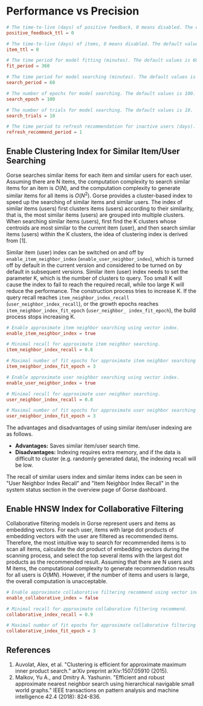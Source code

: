 # Performance vs Precision

```toml
# The time-to-live (days) of positive feedback, 0 means disabled. The default value is 0.
positive_feedback_ttl = 0

# The time-to-live (days) of items, 0 means disabled. The default value is 0.
item_ttl = 0
```

```toml
# The time period for model fitting (minutes). The default values is 60.
fit_period = 360

# The time period for model searching (minutes). The default values is 100.
search_period = 60

# The number of epochs for model searching. The default values is 100.
search_epoch = 100

# The number of trials for model searching. The default values is 10.
search_trials = 10

# The time period to refresh recommendation for inactive users (days). The default values is 5.
refresh_recommend_period = 1
```
## Enable Clustering Index for Similar Item/User Searching

Gorse searches similar items for each item and similar users for each user. Assuming there are N items, the computation complexity to search similar items for an item is $O(N)$, and the computation complexity to generate similar items for all items is $O(N^2)$. Gorse provides a cluster-based index to speed up the searching of similar items and similar users. The index of similar items (users) first clusters items (users) according to their similarity, that is, the most similar items (users) are grouped into multiple clusters. When searching similar items (users), first find the K clusters whose centroids are most similar to the current item (user), and then search similar items (users) within the K clusters, the idea of clustering index is derived from [1].

Similar item (user) index can be switched on and off by `enable_item_neighbor_index` (`enable_user_neighbor_index`), which is turned off by default in the current version and considered to be turned on by default in subsequent versions. Similar item (user) index needs to set the parameter K, which is the number of clusters to query. Too small K will cause the index to fail to reach the required recall, while too large K will reduce the performance. The construction process tries to increase K. If the query recall reaches `item_neighbor_index_recall` (`user_neighbor_index_recall`), or the growth epochs reaches `item_neighbor_index_fit_epoch` (`user_neighbor_ index_fit_epoch`), the build process stops increasing K. 

```toml
# Enable approximate item neighbor searching using vector index.
enable_item_neighbor_index = true

# Minimal recall for approximate item neighbor searching.
item_neighbor_index_recall = 0.8

# Maximal number of fit epochs for approximate item neighbor searching vector index.
item_neighbor_index_fit_epoch = 3

# Enable approximate user neighbor searching using vector index.
enable_user_neighbor_index = true

# Minimal recall for approximate user neighbor searching.
user_neighbor_index_recall = 0.8

# Maximal number of fit epochs for approximate user neighbor searching vector index.
user_neighbor_index_fit_epoch = 3
```

The advantages and disadvantages of using similar item/user indexing are as follows. 
- **Advantages:** Saves similar item/user search time.
- **Disadvantages:** Indexing requires extra memory, and if the data is difficult to cluster (e.g. randomly generated data), the indexing recall will be low.

The recall of similar users index and similar items index can be seen in "User Neighbor Index Recall" and "Item Neighbor Index Recall" in the system status section in the overview page of Gorse dashboard.

## Enable HNSW Index for Collaborative Filtering

Collaborative filtering models in Gorse represent users and items as embedding vectors. For each user, items with large dot products of embedding vectors with the user are filtered as recommended items. Therefore, the most intuitive way to search for recommended items is to scan all items, calculate the dot product of embedding vectors during the scanning process, and select the top several items with the largest dot products as the recommended result. Assuming that there are N users and M items, the computational complexity to generate recommendation results for all users is $O(MN)$. However, if the number of items and users is large, the overall computation is unacceptable.

```toml
# Enable approximate collaborative filtering recommend using vector index.
enable_collaborative_index = false

# Minimal recall for approximate collaborative filtering recommend.
collaborative_index_recall = 0.9

# Maximal number of fit epochs for approximate collaborative filtering recommend vector index.
collaborative_index_fit_epoch = 3
```

## References

1. Auvolat, Alex, et al. "Clustering is efficient for approximate maximum inner product search." arXiv preprint arXiv:1507.05910 (2015).
2. Malkov, Yu A., and Dmitry A. Yashunin. "Efficient and robust approximate nearest neighbor search using hierarchical navigable small world graphs." IEEE transactions on pattern analysis and machine intelligence 42.4 (2018): 824-836.
